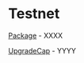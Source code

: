# Testnet

[Package](https://testnet.suivision.xyz/package/XXXX) - XXXX

[UpgradeCap](https://testnet.suivision.xyz/object/YYYY) - YYYY
